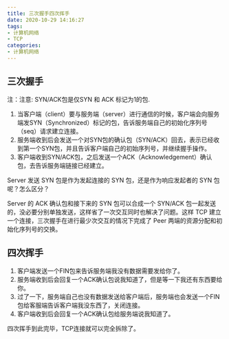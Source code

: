 ```yaml
---
title: 三次握手四次挥手
date: 2020-10-29 14:16:27
tags:
- 计算机网络
- TCP
categories: 
- 计算机网络
---
```


## 三次握手

注：注意: SYN/ACK包是仅SYN 和 ACK 标记为1的包.  

1. 当客户端（client）要与服务端（server）进行通信的时候，客户端会向服务端发SYN（Synchronized）标记的包，告诉服务端自己的初始化序列号（seq）请求建立连接。
2. 服务端收到后会发送一个对SYN包的确认包（SYN/ACK）回去，表示已经收到第一个SYN包，并且告诉客户端自己的初始序列号，并继续握手操作。
3. 客户端收到SYN/ACK包，之后发送一个ACK（Acknowledgement）确认包，去告诉服务端链接已经建立。

Server 发送 SYN 包是作为发起连接的 SYN 包，还是作为响应发起者的 SYN 包呢？怎么区分？

Server 的 ACK 确认包和接下来的 SYN 包可以合成一个 SYN/ACK 包一起发送的，没必要分别单独发送，这样省了一次交互同时也解决了问题。这样 TCP 建立一个连接，三次握手在进行最少次交互的情况下完成了 Peer 两端的资源分配和初始化序列号的交换。

## 四次挥手

1. 客户端发送一个FIN包来告诉服务端我没有数据需要发给你了。
2. 服务端收到后会回复一个ACK确认包说我知道了，但是等一下我还有东西要给你。
3. 过了一下，服务端自己也没有数据发送给客户端后，服务端也会发送一个FIN包给客服端告诉客户端我没东西了，关闭连接。
4. 客户端收到后会回复一个ACK确认包给服务端说我知道了。

四次挥手到此完毕，TCP连接就可以完全拆除了。

